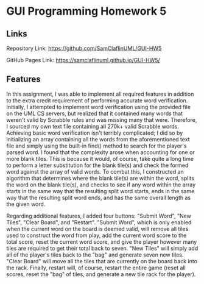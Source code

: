# GUI Programming Homework 5

## Links
Repository Link: https://github.com/SamClaflinUML/GUI-HW5

GitHub Pages Link: https://samclaflinuml.github.io/GUI-HW5/
 
## Features 
In this assignment, I was able to implement all required features in addition to the extra credit requirement of performing accurate word verification. Initially, I attempted to implement word verification using the provided file on the UML CS servers, but realized that it contained many words that weren't valid by Scrabble rules and was missing many that were. Therefore, I sourced my own text file containing all 270k+ valid Scrabble words. Achieving basic word verification isn't terribly complicated; I did so by initializing an array containing all the words from the aforementioned text file and simply using the built-in find() method to search for the player's parsed word. I found that the complexity arose when accounting for one or more blank tiles. This is because it would, of course, take quite a long time to perform a letter substitution for the blank tile(s) and check the formed word against the array of valid words. To combat this, I constructed an algorithm that determines where the blank tile(s) are within the word, splits the word on the blank tile(s), and checks to see if any word within the array starts in the same way that the resulting split word starts, ends in the same way that the resulting split word ends, and has the same overall length as the given word. 

Regarding additional features, I added four buttons: "Submit Word", "New Tiles", "Clear Board", and "Restart". "Submit Word", which is only enabled when the current word on the board is deemed valid, will remove all tiles used to construct the word from play, add the current word score to the total score, reset the current word score, and give the player however many tiles are required to get their total back to seven. "New Tiles" will simply add all of the player's tiles back to the "bag" and generate seven new tiles. "Clear Board" will move all the tiles that are currently on the board back into the rack. Finally, restart will, of course, restart the entire game (reset all scores, reset the "bag" of tiles, and generate a new tile rack for the player).
